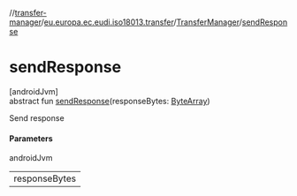 //[transfer-manager](../../../index.md)/[eu.europa.ec.eudi.iso18013.transfer](../index.md)/[TransferManager](index.md)/[sendResponse](send-response.md)

# sendResponse

[androidJvm]\
abstract fun [sendResponse](send-response.md)(responseBytes: [ByteArray](https://kotlinlang.org/api/latest/jvm/stdlib/kotlin/-byte-array/index.html))

Send response

#### Parameters

androidJvm

| |
|---|
| responseBytes |
